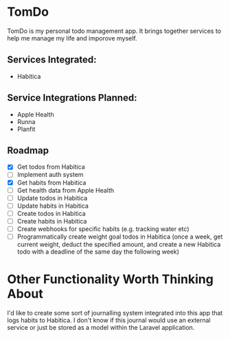 # TomDo

TomDo is my personal todo management app. It brings together services to help me manage my life and imporove myself. 

## Services Integrated:
- Habitica

## Service Integrations Planned:
- Apple Health
- Runna
- Planfit

## Roadmap
- [x] Get todos from Habitica
- [ ] Implement auth system
- [x] Get habits from Habitica
- [ ] Get health data from Apple Health
- [ ] Update todos in Habitica
- [ ] Update habits in Habitica
- [ ] Create todos in Habitica
- [ ] Create habits in Habitica
- [ ] Create webhooks for specific habits (e.g. tracking water etc)
- [ ] Programmatically create weight goal todos in Habitica (once a week, get current weight, deduct the specified amount, and create a new Habitica todo with a deadline of the same day the following week) 

# Other Functionality Worth Thinking About

I'd like to create some sort of journalling system integrated into this app that logs habits to Habitica. I don't know if this journal would use an external service or just be stored as a model within the Laravel application.
